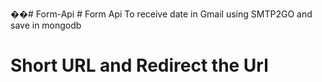 ��#   F o r m - A p i 
 
 # Form Api To receive date in Gmail using SMTP2GO and save in mongodb

# Short URL and Redirect the Url

